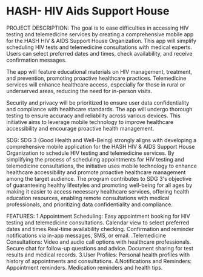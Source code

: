 # HASH- HIV Aids Support House


PROJECT DESCRIPTION:
The goal is to ease difficulties in accessing HIV testing and telemedicine services by creating a comprehensive mobile app for the HASH HIV & AIDS Support House Organization. This app will simplify scheduling HIV tests and telemedicine consultations with medical experts. Users can select preferred dates and times, check availability, and receive confirmation messages. 

The app will feature educational materials on HIV management, treatment, and prevention, promoting proactive healthcare practices. Telemedicine services will enhance healthcare access, especially for those in rural or underserved areas, reducing the need for in-person visits. 

Security and privacy will be prioritized to ensure user data confidentiality and compliance with healthcare standards. The app will undergo thorough testing to ensure accuracy and reliability across various devices. This initiative aims to leverage mobile technology to improve healthcare accessibility and encourage proactive health management.

SDG:
SDG 3 (Good Health and Well-Being) strongly aligns with developing a comprehensive mobile application for the HASH HIV & AIDS Support House Organization to schedule HIV testing and telemedicine services. By simplifying the process of scheduling appointments for HIV testing and telemedicine consultations, the initiative uses mobile technology to enhance healthcare accessibility and promote proactive healthcare management among the target audience. The program contributes to SDG 3's objective of guaranteeing healthy lifestyles and promoting well-being for all ages by making it easier to access necessary healthcare services, offering health education resources, enabling remote consultations with medical professionals, and prioritizing data confidentiality and compliance.

FEATURES:
    1.Appointment Scheduling:
        Easy appointment booking for HIV testing and telemedicine consultations. Calendar view to select preferred dates and times.Real-time availability checking. Confirmation and reminder notifications via in-app messages, SMS, or email.
    .Telemedicine Consultations: 
        Video and audio call options with healthcare professionals. Secure chat for follow-up questions and advice. Document sharing for test results and medical records.
    3.User Profiles:
        Personal health profiles with history of appointments and consultations.
    4.Notifications and Reminders:
        Appointment reminders.
        Medication reminders and health tips.